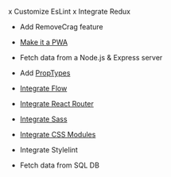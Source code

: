 x Customize EsLint
x Integrate Redux
- Add RemoveCrag feature

- [Make it a PWA](https://create-react-app.dev/docs/making-a-progressive-web-app)
- Fetch data from a Node.js & Express server
- Add [PropTypes](https://codesandbox.io/s/github/reduxjs/redux/tree/master/examples/todos-with-undo)
- [Integrate Flow](https://create-react-app.dev/docs/adding-flow)
- [Integrate React Router](https://create-react-app.dev/docs/adding-a-router)
- [Integrate Sass](https://create-react-app.dev/docs/adding-a-sass-stylesheet)
- [Integrate CSS Modules](https://create-react-app.dev/docs/adding-a-css-modules-stylesheet)
- Integrate Stylelint
- Fetch data from SQL DB
